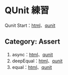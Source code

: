 # QUnit 練習

Qunit Start：[html](https://github.com/MckeyHong/mk_QUnit/blob/master/demo_qunit.html)、[qunit](https://github.com/MckeyHong/mk_QUnit/blob/master/demo_qunit.js)

## Category: Assert ##
1. async：[html](https://github.com/MckeyHong/mk_QUnit/blob/master/assert/demo_async.html)、[qunit](https://github.com/MckeyHong/mk_QUnit/blob/master/assert/qunit/demo_async.js)
2. deepEqual：[html](https://github.com/MckeyHong/mk_QUnit/blob/master/assert/demo_deepEqual.html)、[qunit](https://github.com/MckeyHong/mk_QUnit/blob/master/assert/qunit/demo_deepEqual.js)
3. equal：[html](https://github.com/MckeyHong/mk_QUnit/blob/master/assert/demo_equal.html)、[qunit](https://github.com/MckeyHong/mk_QUnit/blob/master/assert/qunit/demo_equal.js)